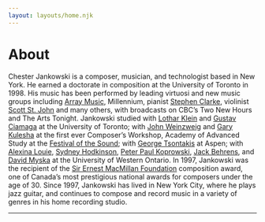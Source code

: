 ```yaml
---
layout: layouts/home.njk
---
```


# About

Chester Jankowski is a composer, musician, and technologist based in New York. He earned a doctorate in composition at the University of Toronto in 1998. His music has been performed by leading virtuosi and new music groups including [Array Music](https://www.arraymusic.ca/), Millennium, pianist [Stephen Clarke](https://www.nytimes.com/2011/01/05/arts/music/05stephen.html?smid=url-share), violinist [Scott St. John](http://www.scottstjohn.com/wp) and many others, with broadcasts on CBC’s Two New Hours and The Arts Tonight. Jankowski studied with [Lothar Klein](https://www.lotharklein.org/) and [Gustav Ciamaga](https://en.wikipedia.org/wiki/Gustav_Ciamaga) at the University of Toronto; with [John Weinzweig](https://en.wikipedia.org/wiki/John_Weinzweig) and [Gary Kulesha](http://kulesha.com/) at the first ever Composer’s Workshop, Academy of Advanced Study at the [Festival of the Sound](https://festivalofthesound.ca/); with [George Tsontakis](https://en.wikipedia.org/wiki/George_Tsontakis) at Aspen; with [Alexina Louie](http://www.alexinalouie.ca/), [Sydney Hodkinson](https://composers.com/composers/sydney-hodkinson), [Peter Paul Koprowski](https://ppkoprowski.com/), [Jack Behrens](https://en.wikipedia.org/wiki/Jack_Behrens), and [David Myska](https://music.uwo.ca/faculty/emeriti/david-myska.html) at the University of Western Ontario. In 1997, Jankowski was the recipient of the [Sir Ernest MacMillan Foundation](https://www.thecanadianencyclopedia.ca/en/article/sir-ernest-macmillan-memorial-foundation-emc) composition award, one of Canada’s most prestigious national awards for composers under the age of 30. Since 1997, Jankowski has lived in New York City, where he plays jazz guitar, and continues to compose and record music in a variety of genres in his home recording studio.

---